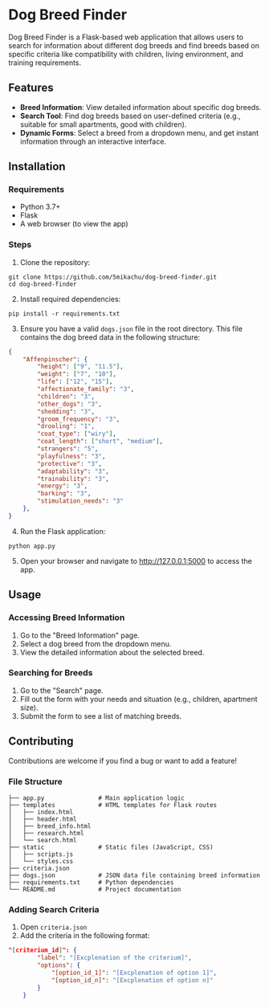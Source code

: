 # Dog Breed Finder

Dog Breed Finder is a Flask-based web application that allows users to search for information about different dog breeds and find breeds based on specific criteria like compatibility with children, living environment, and training requirements.

## Features

* **Breed Information**: View detailed information about specific dog breeds.
* **Search Tool**: Find dog breeds based on user-defined criteria (e.g., suitable for small apartments, good with children).
* **Dynamic Forms**: Select a breed from a dropdown menu, and get instant information through an interactive interface.

## Installation

### Requirements

* Python 3.7+
* Flask
* A web browser (to view the app)

### Steps

1. Clone the repository:
```shell
git clone https://github.com/5mikachu/dog-breed-finder.git
cd dog-breed-finder
```

2. Install required dependencies:
```shell
pip install -r requirements.txt
```

3. Ensure you have a valid `dogs.json` file in the root directory. This file contains the dog breed data in the following structure:
```json
{
    "Affenpinscher": {
        "height": ["9", "11.5"],
        "weight": ["7", "10"],
        "life": ["12", "15"],
        "affectionate_family": "3",
        "children": "3",
        "other_dogs": "3",
        "shedding": "3",
        "groom_frequency": "3",
        "drooling": "1",
        "coat_type": ["wiry"],
        "coat_length": ["short", "medium"],
        "strangers": "5",
        "playfulness": "3",
        "protective": "3",
        "adaptability": "3",
        "trainability": "3",
        "energy": "3",
        "barking": "3",
        "stimulation_needs": "3"
    },
}
```

4. Run the Flask application:
```shell
python app.py
```

5. Open your browser and navigate to http://127.0.0.1:5000 to access the app.

## Usage

### Accessing Breed Information

1. Go to the "Breed Information" page.
2. Select a dog breed from the dropdown menu.
3. View the detailed information about the selected breed.

### Searching for Breeds

1. Go to the "Search" page.
2. Fill out the form with your needs and situation (e.g., children, apartment size).
3. Submit the form to see a list of matching breeds.

## Contributing

Contributions are welcome if you find a bug or want to add a feature!

### File Structure

```text
├── app.py               # Main application logic
├── templates            # HTML templates for Flask routes
│   ├── index.html
│   ├── header.html
│   ├── breed_info.html
│   ├── research.html
│   └── search.html
├── static               # Static files (JavaScript, CSS)
│   ├── scripts.js
│   └── styles.css
├── criteria.json
├── dogs.json            # JSON data file containing breed information
├── requirements.txt     # Python dependencies
└── README.md            # Project documentation
```

### Adding Search Criteria

1. Open `criteria.json`
2. Add the criteria in the following format:
``` json
"[criterium_id]": {
        "label": "[Excplenation of the criterium]",
        "options": {
            "[option_id_1]": "[Excplenation of option 1]",
            "[option_id_n]": "[Excplenation of option n]"
        }
    }
```
